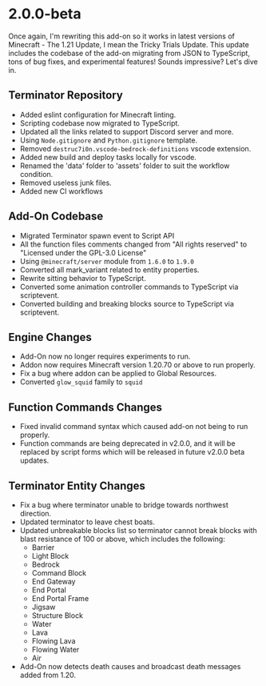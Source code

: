 # 2.0.0-beta

Once again, I'm rewriting this add-on so it works in latest versions of Minecraft - The 1.21 Update, I mean the Tricky Trials Update. This update includes the codebase of the add-on migrating from JSON to TypeScript, tons of bug fixes, and experimental features! Sounds impressive? Let's dive in.

## Terminator Repository

- Added eslint configuration for Minecraft linting.
- Scripting codebase now migrated to TypeScript.
- Updated all the links related to support Discord server and more.
- Using `Node.gitignore` and `Python.gitignore` template.
- Removed `destruc7i0n.vscode-bedrock-definitions` vscode extension.
- Added new build and deploy tasks locally for vscode.
- Renamed the 'data' folder to 'assets' folder to suit the workflow condition.
- Removed useless junk files.
- Added new CI workflows

## Add-On Codebase

- Migrated Terminator spawn event to Script API
- All the function files comments changed from "All rights reserved" to "Licensed under the GPL-3.0 License"
- Using `@minecraft/server` module from `1.6.0` to `1.9.0`
- Converted all mark_variant related to entity properties.
- Rewrite sitting behavior to TypeScript.
- Converted some animation controller commands to TypeScript via scriptevent.
- Converted building and breaking blocks source to TypeScript via scriptevent.

## Engine Changes

- Add-On now no longer requires experiments to run.
- Addon now requires Minecraft version 1.20.70 or above to run properly.
- Fix a bug where addon can be applied to Global Resources.
- Converted `glow_squid` family to `squid`

## Function Commands Changes

- Fixed invalid command syntax which caused add-on not being to run properly.
- Function commands are being deprecated in v2.0.0, and it will be replaced by script forms which will be released in future v2.0.0 beta updates.

## Terminator Entity Changes

- Fix a bug where terminator unable to bridge towards northwest direction.
- Updated terminator to leave chest boats.
- Updated unbreakable blocks list so terminator cannot break blocks with blast resistance of 100 or above, which includes the following:
  - Barrier
  - Light Block
  - Bedrock
  - Command Block
  - End Gateway
  - End Portal
  - End Portal Frame
  - Jigsaw
  - Structure Block
  - Water
  - Lava
  - Flowing Lava
  - Flowing Water
  - Air
- Add-On now detects death causes and broadcast death messages added from 1.20.
